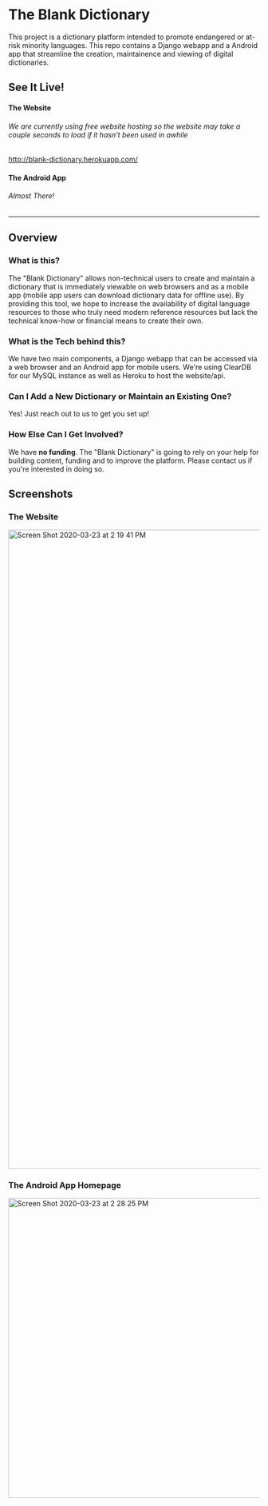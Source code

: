 # The Blank Dictionary

This project is a dictionary platform intended to promote endangered or at-risk minority languages. This repo contains a Django webapp and a Android app that streamline the creation, maintainence and viewing of digital dictionaries.

## See It Live!
#### The Website
###### *We are currently using free website hosting so the website may take a couple seconds to load if it hasn't been used in awhile*
http://blank-dictionary.herokuapp.com/
#### The Android App
###### *Almost There!*

------------------
## Overview
### What is this? 
The "Blank Dictionary" allows non-technical users to create and maintain a dictionary that is immediately viewable on web browsers and as a mobile app (mobile app users can download dictionary data for offline use). By providing this tool, we hope to increase the availability of digital language resources to those who truly need modern reference resources but lack the technical know-how or financial means to create their own. 

### What is the Tech behind this?
We have two main components, a Django webapp that can be accessed via a web browser and an Android app for mobile users. We're using ClearDB for our MySQL instance as well as Heroku to host the website/api.

### Can I Add a New Dictionary or Maintain an Existing One?
Yes! Just reach out to us to get you set up!

### How Else Can I Get Involved?
We have **no funding**. The "Blank Dictionary" is going to rely on your help for building content, funding and to improve the platform. Please contact us if you're interested in doing so.

## Screenshots
### The Website
<img width="1279" alt="Screen Shot 2020-03-23 at 2 19 41 PM" src="https://user-images.githubusercontent.com/21160570/77467566-75c63700-6dc9-11ea-8c08-b759d0e1be7d.png">

### The Android App Homepage
<img width="600" alt="Screen Shot 2020-03-23 at 2 28 25 PM" src="https://user-images.githubusercontent.com/21160570/77467804-da819180-6dc9-11ea-8065-897b1b5f4672.png">
